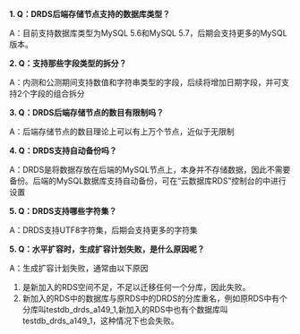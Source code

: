 **1. Q：DRDS后端存储节点支持的数据库类型？**

A：目前支持数据库类型为MySQL 5.6和MySQL 5.7，后期会支持更多的MySQL版本。

**2. Q：支持那些字段类型的拆分？**

A：内测和公测期间支持数值和字符串类型的字段，后续将增加日期字段，并可支持2个字段的组合拆分

**3. Q：DRDS后端存储节点的数目有限制吗？**

A：后端存储节点的数目理论上可以有上万个节点，近似于无限制

**4. Q：DRDS支持自动备份吗？**

A：DRDS是将数据存放在后端的MySQL节点上，本身并不存储数据，因此不需要备份。后端的MySQL数据库支持自动备份，可在“云数据库RDS”控制台的中进行设置

**5. Q：DRDS支持哪些字符集？**

A：DRDS支持UTF8字符集，后期会支持更多的字符集

**5. Q：水平扩容时，生成扩容计划失败，是什么原因呢？**

A：生成扩容计划失败，通常由以下原因
  1. 是新加入的RDS空间不足，不足以迁移任何一个分库，因此失败。
  2. 新加入的RDS中的数据库与原RDS中的DRDS的分库重名，例如原RDS中有个分库叫testdb_drds_a149_1,新加入的RDS中也有个数据库叫testdb_drds_a149_1，这种情况下也会失败。
